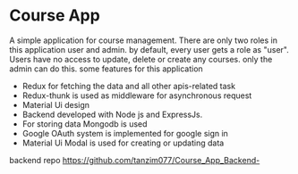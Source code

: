 # Course App

A simple application for course management. There are only two roles in this application user and admin. by default, every user gets a role as "user". Users have no access to update, delete or create any courses. only the admin can do this.
some features for this application

- Redux for fetching the data and all other apis-related task
- Redux-thunk is used as middleware for asynchronous request
- Material Ui design
- Backend developed with Node js and ExpressJs.
- For storing data Mongodb is used
- Google OAuth system is implemented for google sign in
- Material Ui Modal is used for creating or updating data

backend repo https://github.com/tanzim077/Course_App_Backend-
